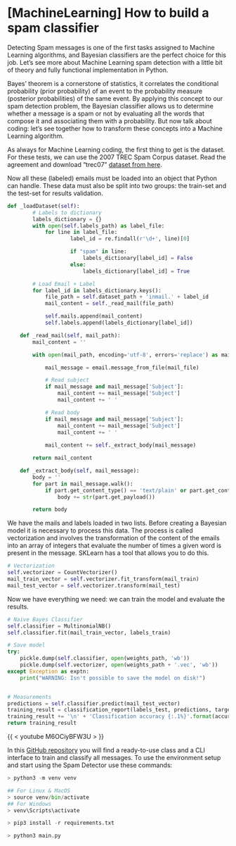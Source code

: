 # [MachineLearning] How to build a spam classifier


Detecting Spam messages is one of the first tasks assigned to Machine Learning algorithms, and Bayesian classifiers are the perfect choice for this job. Let’s see more about Machine Learning spam detection with a little bit of theory and fully functional implementation in Python.

Bayes’ theorem is a cornerstone of statistics, it correlates the conditional probability (prior probability) of an event to the probability measure (posterior probabilities) of the same event. By applying this concept to our spam detection problem, the Bayesian classifier allows us to determine whether a message is a spam or not by evaluating all the words that compose it and associating them with a probability. But now talk about coding: let’s see together how to transform these concepts into a Machine Learning algorithm.

As always for Machine Learning coding, the first thing to get is the dataset. For these tests, we can use the 2007 TREC Spam Corpus dataset. Read the agreement and download “trec07” [dataset from here](https://plg.uwaterloo.ca/~gvcormac/treccorpus07/).

Now all these (labeled) emails must be loaded into an object that Python can handle. These data must also be split into two groups: the train-set and the test-set for results validation.

```python
def _loadDataset(self):
        # Labels to dictionary
        labels_dictionary = {}
        with open(self.labels_path) as label_file:
            for line in label_file:
                    label_id = re.findall(r'\d+', line)[0]

                    if "spam" in line:
                        labels_dictionary[label_id] = False
                    else:
                        labels_dictionary[label_id] = True

        # Load Email + Label
        for label_id in labels_dictionary.keys():
            file_path = self.dataset_path + 'inmail.' + label_id
            mail_content = self._read_mail(file_path)

            self.mails.append(mail_content)
            self.labels.append(labels_dictionary[label_id])

    def _read_mail(self, mail_path):
        mail_content = ''

        with open(mail_path, encoding='utf-8', errors='replace') as mail_file:

            mail_message = email.message_from_file(mail_file)

            # Read subject
            if mail_message and mail_message['Subject']:
                mail_content += mail_message['Subject']
                mail_content += ' '

            # Read body
            if mail_message and mail_message['Subject']:
                mail_content += mail_message['Subject']
                mail_content += ' '
            
            mail_content += self._extract_body(mail_message)

        return mail_content

    def _extract_body(self, mail_message):
        body = ''
        for part in mail_message.walk():
            if part.get_content_type() == 'text/plain' or part.get_content_type() == 'text/html':
                body += str(part.get_payload())

        return body
```

We have the mails and labels loaded in two lists. Before creating a Bayesian model it is necessary to process this data. The process is called vectorization and involves the transformation of the content of the emails into an array of integers that evaluate the number of times a given word is present in the message. SKLearn has a tool that allows you to do this.

```python
# Vectorization
self.vectorizer = CountVectorizer()
mail_train_vector = self.vectorizer.fit_transform(mail_train)
mail_test_vector = self.vectorizer.transform(mail_test)
```

Now we have everything we need: we can train the model and evaluate the results.

```python
# Naive Bayes Classifier
self.classifier = MultinomialNB()
self.classifier.fit(mail_train_vector, labels_train)

# Save model
try:
    pickle.dump(self.classifier, open(weights_path, 'wb'))
    pickle.dump(self.vectorizer, open(weights_path + '.vec', 'wb'))
except Exception as exptn:
    print("WARNING: Isn't possible to save the model on disk!")


# Measurements
predictions = self.classifier.predict(mail_test_vector)
training_result = classification_report(labels_test, predictions, target_names=['SPAM', 'NOT SPAM'])
training_result += '\n' + 'Classification accuracy {:.1%}'.format(accuracy_score(labels_test, predictions))
return training_result
```

{{ < youtube M6OCiyBFW3U > }}

In this [GitHub repository](https://github.com/gslf/ML-SpamDetection) you will find a ready-to-use class and a CLI interface to train and classify all messages. To use the environment setup and start using the Spam Detector use these commands:

```python
> python3 -m venv venv 

## For Linux & MacOS
> source venv/bin/activate 
## For Windows
> venv\Scripts\activate

> pip3 install -r requirements.txt 

> python3 main.py 
```


